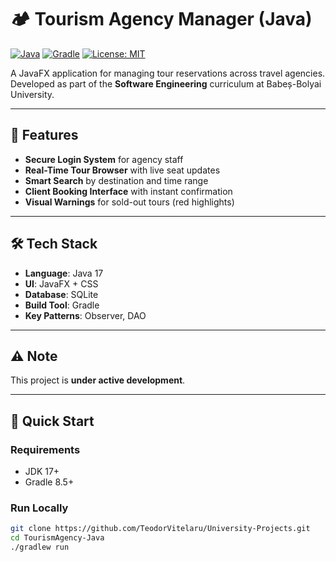 # 🏕️ Tourism Agency Manager (Java)

[![Java](https://img.shields.io/badge/Java-17%2B-4B576C?logo=openjdk)](https://java.com)
[![Gradle](https://img.shields.io/badge/Gradle-8.5-02303A?logo=gradle)](https://gradle.org)
[![License: MIT](https://img.shields.io/badge/License-MIT-blue.svg)](LICENSE)

A JavaFX application for managing tour reservations across travel agencies. Developed as part of the **Software Engineering** curriculum at Babeș-Bolyai University.

---

## 🌟 Features

- **Secure Login System** for agency staff
- **Real-Time Tour Browser** with live seat updates
- **Smart Search** by destination and time range
- **Client Booking Interface** with instant confirmation
- **Visual Warnings** for sold-out tours (red highlights)

---

## 🛠️ Tech Stack

- **Language**: Java 17
- **UI**: JavaFX + CSS
- **Database**: SQLite
- **Build Tool**: Gradle
- **Key Patterns**: Observer, DAO

---

## ⚠️ Note

This project is **under active development**.

---

## 🚀 Quick Start

### Requirements

- JDK 17+
- Gradle 8.5+

### Run Locally

```bash
git clone https://github.com/TeodorVitelaru/University-Projects.git
cd TourismAgency-Java
./gradlew run
```
